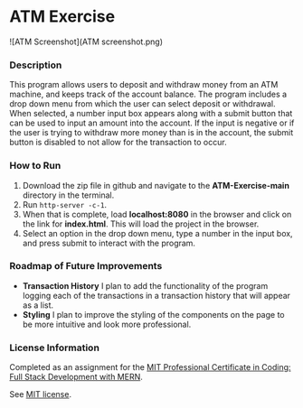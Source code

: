 # ATM Exercise
![ATM Screenshot](ATM screenshot.png)

### Description

This program allows users to deposit and withdraw money from an ATM machine, and keeps track of the account balance. The program includes a drop down menu from which the user can select deposit or withdrawal. When selected, a number input box appears along with a submit button that can be used to input an amount into the account. If the input is negative or if the user is trying to withdraw more money than is in the account, the submit button is disabled to not allow for the transaction to occur. 

### How to Run

1. Download the zip file in github and navigate to the **ATM-Exercise-main** directory in the terminal.
2. Run `http-server -c-1`.
3. When that is complete, load **localhost:8080** in the browser and click on the link for **index.html**. This will load the project in the browser.
4. Select an option in the drop down menu, type a number in the input box, and press submit to interact with the program.

### Roadmap of Future Improvements

- **Transaction History** I plan to add the functionality of the program logging each of the transactions in a transaction history that will appear as a list.
- **Styling** I plan to improve the styling of the components on the page to be more intuitive and look more professional. 

### License Information
Completed as an assignment for the [MIT Professional Certificate in Coding: Full Stack Development with MERN](https://executive-ed.xpro.mit.edu/professional-certificate-coding?utm_source=Google&utm_medium=c&utm_term=mit%20coding&utm_location=1027726&utm_campaign=B-365D_US_GG_SE_PCC_Brand&utm_content=MIT-Coding___School_Duration&gclid=Cj0KCQiAweaNBhDEARIsAJ5hwbe5iGViYiDsRYlBGKAHHLbH-GiiJ16dKOBbV7tvosiu9UTfbS7tAygaAkW1EALw_wcB).

See [MIT license](https://github.com/brandontanner/ATM-Exercise/blob/main/LICENSE).

